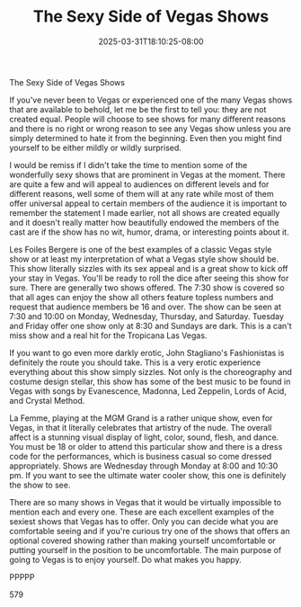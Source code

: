 ﻿---
title: "The Sexy Side of Vegas Shows"
date: 2025-03-31T18:10:25-08:00
description: "Text Tips for Web Success"
featured_image: "/images/Text.jpg"
tags: ["Text"]
---

The Sexy Side of Vegas Shows

If you've never been to Vegas or experienced one of the many Vegas shows that are available to behold, let me be the first to tell you: they are not created equal. People will choose to see shows for many different reasons and there is no right or wrong reason to see any Vegas show unless you are simply determined to hate it from the beginning. Even then you might find yourself to be either mildly or wildly surprised.

I would be remiss if I didn't take the time to mention some of the wonderfully sexy shows that are prominent in Vegas at the moment. There are quite a few and will appeal to audiences on different levels and for different reasons, well some of them will at any rate while most of them offer universal appeal to certain members of the audience it is important to remember the statement I made earlier, not all shows are created equally and it doesn't really matter how beautifully endowed the members of the cast are if the show has no wit, humor, drama, or interesting points about it.

Les Foiles Bergere is one of the best examples of a classic Vegas style show or at least my interpretation of what a Vegas style show should be. This show literally sizzles with its sex appeal and is a great show to kick off your stay in Vegas. You'll be ready to roll the dice after seeing this show for sure. There are generally two shows offered. The 7:30 show is covered so that all ages can enjoy the show all others feature topless numbers and request that audience members be 16 and over. The show can be seen at 7:30 and 10:00 on Monday, Wednesday, Thursday, and Saturday. Tuesday and Friday offer one show only at 8:30 and Sundays are dark. This is a can't miss show and a real hit for the Tropicana Las Vegas.

If you want to go even more darkly erotic, John Stagliano's Fashionistas is definitely the route you should take. This is a very erotic experience everything about this show simply sizzles. Not only is the choreography and costume design stellar, this show has some of the best music to be found in Vegas with songs by Evanescence, Madonna, Led Zeppelin, Lords of Acid, and Crystal Method.

La Femme, playing at the MGM Grand is a rather unique show, even for Vegas, in that it literally celebrates that artistry of the nude. The overall affect is a stunning visual display of light, color, sound, flesh, and dance. You must be 18 or older to attend this particular show and there is a dress code for the performances, which is business casual so come dressed appropriately. Shows are Wednesday through Monday at 8:00 and 10:30 pm. If you want to see the ultimate water cooler show, this one is definitely the show to see. 

There are so many shows in Vegas that it would be virtually impossible to mention each and every one. These are each excellent examples of the sexiest shows that Vegas has to offer. Only you can decide what you are comfortable seeing and if you're curious try one of the shows that offers an optional covered showing rather than making yourself uncomfortable or putting yourself in the position to be uncomfortable. The main purpose of going to Vegas is to enjoy yourself. Do what makes you happy.

PPPPP

579

